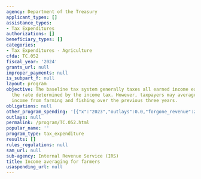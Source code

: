 ```yaml
---
agency: Department of the Treasury
applicant_types: []
assistance_types:
- Tax Expenditures
authorizations: []
beneficiary_types: []
categories:
- Tax Expenditures - Agriculture
cfda: TC.052
fiscal_year: '2024'
grants_url: null
improper_payments: null
is_subpart_f: null
layout: program
objective: The baseline tax system generally taxes all earned income each year at
  the rate determined by the income tax. However, taxpayers may average their taxable
  income from farming and fishing over the previous three years.
obligations: null
other_program_spending: '[{"x":"2023","outlays":0.0,"forgone_revenue":210000000.0},{"x":"2024","outlays":0.0,"forgone_revenue":200000000.0},{"x":"2025","outlays":0.0,"forgone_revenue":210000000.0}]'
outlays: null
permalink: /program/TC.052.html
popular_name: ''
program_type: tax_expenditure
results: []
rules_regulations: null
sam_url: null
sub-agency: Internal Revenue Service (IRS)
title: Income averaging for farmers
usaspending_url: null
---
```

